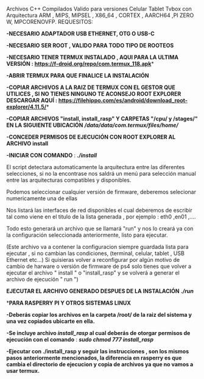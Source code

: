 Archivos C++ Compilados Valido para versiones Celular Tablet Tvbox con Arquitectura ARM , MIPS, MIPSEL , X86_64 , CORTEX , AARCH64 ,PI ZERO W, MPCORENOVFP.
REQUESITOS:

**-NECESARIO ADAPTADOR USB ETHERNET, OTG O USB-C**

**-NECESARIO SER ROOT , VALIDO PARA TODO TIPO DE ROOTEOS**


**-NECESARIO TENER TERMUX INSTALADO , AQUI PARA LA ULTIMA VERSIÓN
: https://f-droid.org/repo/com.termux_118.apk***

**-ABRIR TERMUX PARA QUE FINALICE LA INSTALACIÓN**


**-COPIAR ARCHIVOS A LA RAIZ DE TERMUX CON EL GESTOR QUE UTILICES ,
SI NO TIENES NINGUNO TE ACONSEJO ROOT EXPLORER 
DESCARGAR AQUÍ :
https://filehippo.com/es/android/download_root-explorer/4.11.5/***

**-COPIAR ARCHIVOS "install, install_rasp" Y CARPETAS "/cpu/ y /stages/"  EN LA SIGUIENTE UBICACIÓN** ***/data/data/com.termux/files/home/***


**-CONCEDER PERMISOS DE EJECUCIÓN CON ROOT EXPLORER AL ARCHIVO install**


**-INICIAR CON COMANDO** : ***./install***


El script detectara automaticamente la arquitectura entre las diferentes selecciones, si no la encontrase nos saldrá un menú para selección manual
entre las arquitecturas compatibles y disponibles.


Podemos seleccionar cualquier versión de firmware, deberemos selecionar numericamente una de ellas 


Nos listará las interfaces de red disponibles el cual deberemos de escribir tal como viene
en el titulo de la lista generada , por ejemplo : eth0 ,en01 ,....


Todo esto generará un archivo que se llamará "run" y nos lo creará ya con la configuración seleccionada anteriormente, listo para ejecutar.

(Este archivo va a contener la configuracion siempre guardada lista para ejecutar , si no cambian las condiciones, (terminal, celular, tablet , USB Ethernet etc...)
Si quisieras volver a reconfigurar por algún motivo de cambio de harware o versión de firmware de ps4 solo tienes que volver a ejecutar el archivo " install " o "install_rasp" 
y se volverá a generar el archivo de ejecución " run ")


**EJECUTAR EL ARCHIVO GENERADO DESPUES DE LA INSTALACIÓN**  ***./run***


*****PARA RASPERRY PI Y OTROS SISTEMAS LINUX****


**-Deberás copiar los archivos en la carpeta /root/ de la raiz del sistema y una vez copiados ubicarte en ella.**


**-Se incluye archivo ***install_rasp*** al cual deberás de otorgar permisos de ejecución con el comando** : ***sudo chmod 777 install_rasp*** 


**-Ejecutar con ./install_rasp y seguir las instrucciones , son los mismos pasos anteriormente mencionados, la diferencia en rasperry es que cambia el directorio
de ejecucion y copia de archivos ya que no vamos a usar termux.**



